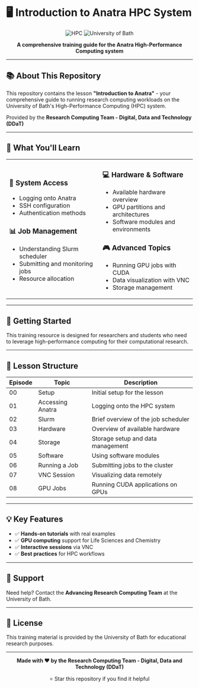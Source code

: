 # 🖥️ Introduction to Anatra HPC System

<div align="center">

![HPC](https://img.shields.io/badge/HPC-High%20Performance%20Computing-2c3e50?style=flat-square)
![University of Bath](https://img.shields.io/badge/University%20of%20Bath-Research%20Computing-34495e?style=flat-square)

**A comprehensive training guide for the Anatra High-Performance Computing system**

</div>

---

## 📚 About This Repository

This repository contains the lesson **"Introduction to Anatra"** - your comprehensive guide to running research computing workloads on the University of Bath's High-Performance Computing (HPC) system.

Provided by the **Research Computing Team - Digital, Data and Technology (DDaT)**

---

## 🎯 What You'll Learn

<table>
<tr>
<td width="50%">

### 🔐 System Access
- Logging onto Anatra
- SSH configuration
- Authentication methods

### 📊 Job Management
- Understanding Slurm scheduler
- Submitting and monitoring jobs
- Resource allocation

</td>
<td width="50%">

### 💻 Hardware & Software
- Available hardware overview
- GPU partitions and architectures
- Software modules and environments

### 🎮 Advanced Topics
- Running GPU jobs with CUDA
- Data visualization with VNC
- Storage management

</td>
</tr>
</table>

---

## 🚀 Getting Started

This training resource is designed for researchers and students who need to leverage high-performance computing for their computational research.

---

## 📖 Lesson Structure

| Episode | Topic | Description |
|---------|-------|-------------|
| 00 | Setup | Initial setup for the lesson |
| 01 | Accessing Anatra | Logging onto the HPC system |
| 02 | Slurm | Brief overview of the job scheduler |
| 03 | Hardware | Overview of available hardware |
| 04 | Storage | Storage setup and data management |
| 05 | Software | Using software modules |
| 06 | Running a Job | Submitting jobs to the cluster |
| 07 | VNC Session | Visualizing data remotely |
| 08 | GPU Jobs | Running CUDA applications on GPUs |

---

## 💡 Key Features

- ✅ **Hands-on tutorials** with real examples
- ✅ **GPU computing** support for Life Sciences and Chemistry
- ✅ **Interactive sessions** via VNC
- ✅ **Best practices** for HPC workflows

---

## 🤝 Support

Need help? Contact the **Advancing Research Computing Team** at the University of Bath.

---

## 📝 License

This training material is provided by the University of Bath for educational research purposes.

---

<div align="center">

**Made with ❤️ by the Research Computing Team - Digital, Data and Technology (DDaT)**

⭐ Star this repository if you find it helpful

</div>
